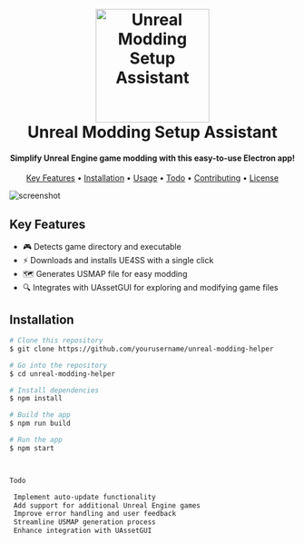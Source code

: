 <h1 align="center">
  <br>
  <a href="https://github.com/yourusername/unreal-modding-helper"><img src="https://i.imgur.com/your_logo.png" alt="Unreal Modding Setup Assistant" width="200"></a>
  <br>
  Unreal Modding Setup Assistant
  <br>
</h1>

<h4 align="center">Simplify Unreal Engine game modding with this easy-to-use Electron app!</h4>

<p align="center">
  <a href="#key-features">Key Features</a> •
  <a href="#installation">Installation</a> •
  <a href="#usage">Usage</a> •
  <a href="#todo">Todo</a> •
  <a href="#contributing">Contributing</a> •
  <a href="#license">License</a>
</p>

![screenshot](https://raw.githubusercontent.com/yourusername/unreal-modding-helper/master/screenshot.png)

## Key Features

* 🎮 Detects game directory and executable
* ⚡ Downloads and installs UE4SS with a single click
* 🗺️ Generates USMAP file for easy modding
* 🔍 Integrates with UAssetGUI for exploring and modifying game files

## Installation

```bash
# Clone this repository
$ git clone https://github.com/yourusername/unreal-modding-helper

# Go into the repository
$ cd unreal-modding-helper

# Install dependencies
$ npm install

# Build the app
$ npm run build

# Run the app
$ npm start



Todo

 Implement auto-update functionality
 Add support for additional Unreal Engine games
 Improve error handling and user feedback
 Streamline USMAP generation process
 Enhance integration with UAssetGUI
